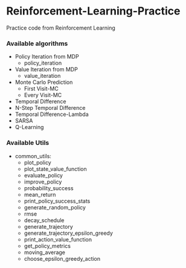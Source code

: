 # Reinforcement-Learning-Practice
Practice code from Reinforcement Learning

### Available algorithms
* Policy Iteration from MDP
  * policy_iteration
* Value Iteration from MDP
  * value_iteration
* Monte Carlo Prediction
  * First Visit-MC
  * Every Visit-MC
* Temporal Difference
* N-Step Temporal Difference
* Temporal Difference-Lambda
* SARSA
* Q-Learning

### Available Utils
* common_utils:
  * plot_policy
  * plot_state_value_function
  * evaluate_policy
  * improve_policy
  * probability_success
  * mean_return
  * print_policy_success_stats
  * generate_random_policy
  * rmse
  * decay_schedule
  * generate_trajectory
  * generate_trajectory_epsilon_greedy
  * print_action_value_function
  * get_policy_metrics
  * moving_average
  * choose_epsilon_greedy_action 